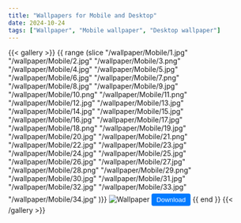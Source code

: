```yaml
---
title: "Wallpapers for Mobile and Desktop"
date: 2024-10-24
tags: ["Wallpaper", "Mobile wallpaper", "Desktop wallpaper"]
---
```


<style>
.download-btn {
    background-color: #007bff; /* Blue background */
    color: white;              /* White text */
    border: none;              /* No border */
    padding: 5px 10px;         /* Padding */
    cursor: pointer;           /* Pointer cursor on hover */
    margin-top: 5px;           /* Space above button */
    border-radius: 4px;        /* Rounded corners */
}

.download-btn:hover {
    background-color: #0056b3; /* Darker blue on hover */
}
</style>

{{< gallery >}}
{{ range (slice
    "/wallpaper/Mobile/1.jpg"
    "/wallpaper/Mobile/2.jpg"
    "/wallpaper/Mobile/3.png"
    "/wallpaper/Mobile/4.jpg"
    "/wallpaper/Mobile/5.jpg"
    "/wallpaper/Mobile/6.jpg"
    "/wallpaper/Mobile/7.png"
    "/wallpaper/Mobile/8.jpg"
    "/wallpaper/Mobile/9.jpg"
    "/wallpaper/Mobile/10.png"
    "/wallpaper/Mobile/11.png"
    "/wallpaper/Mobile/12.jpg"
    "/wallpaper/Mobile/13.jpg"
    "/wallpaper/Mobile/14.jpg"
    "/wallpaper/Mobile/15.jpg"
    "/wallpaper/Mobile/16.jpg"
    "/wallpaper/Mobile/17.jpg"
    "/wallpaper/Mobile/18.png"
    "/wallpaper/Mobile/19.jpg"
    "/wallpaper/Mobile/20.jpg"
    "/wallpaper/Mobile/21.png"
    "/wallpaper/Mobile/22.jpg"
    "/wallpaper/Mobile/23.jpg"
    "/wallpaper/Mobile/24.jpg"
    "/wallpaper/Mobile/25.jpg"
    "/wallpaper/Mobile/26.jpg"
    "/wallpaper/Mobile/27.jpg"
    "/wallpaper/Mobile/28.png"
    "/wallpaper/Mobile/29.png"
    "/wallpaper/Mobile/30.jpg"
    "/wallpaper/Mobile/31.jpg"
    "/wallpaper/Mobile/32.jpg"
    "/wallpaper/Mobile/33.jpg"
    "/wallpaper/Mobile/34.jpg"
  )}}
<img src="{{ . }}" class="grid-w50 md:grid-w33 xl:grid-w25" alt="Wallpaper" />
<button class="download-btn" onclick="downloadImage('{{ . }}')">Download</button>
{{ end }}
{{< /gallery >}}

<script>
function downloadImage(url) {
    const link = document.createElement('a');
    link.href = url;
    link.download = url.split('/').pop();  // Set the filename for download
    link.click();  // Trigger the download
}
</script>

<!-- --- -->
<!---->
<!-- title: "Wallpapers for Mobile and Desktop" -->
<!-- date: 2024-10-24 -->
<!-- tags: ["Wallpaper", "Mobile wallpaper", "Desktop wallpaper"] -->
<!---->
<!-- --- -->
<!---->
<!-- {{< gallery >}} -->
<!-- {{ range (slice -->
<!--     "/wallpaper/Mobile/1.jpg" -->
<!--     "/wallpaper/Mobile/2.jpg" -->
<!--     "/wallpaper/Mobile/3.png" -->
<!--     "/wallpaper/Mobile/4.jpg" -->
<!--     "/wallpaper/Mobile/5.jpg" -->
<!--     "/wallpaper/Mobile/6.jpg" -->
<!--     "/wallpaper/Mobile/7.png" -->
<!--     "/wallpaper/Mobile/8.jpg" -->
<!--     "/wallpaper/Mobile/9.jpg" -->
<!--     "/wallpaper/Mobile/10.png" -->
<!--     "/wallpaper/Mobile/11.png" -->
<!--     "/wallpaper/Mobile/12.jpg" -->
<!--     "/wallpaper/Mobile/13.jpg" -->
<!--     "/wallpaper/Mobile/14.jpg" -->
<!--     "/wallpaper/Mobile/15.jpg" -->
<!--     "/wallpaper/Mobile/16.jpg" -->
<!--     "/wallpaper/Mobile/17.jpg" -->
<!--     "/wallpaper/Mobile/18.png" -->
<!--     "/wallpaper/Mobile/19.jpg" -->
<!--     "/wallpaper/Mobile/20.jpg" -->
<!--     "/wallpaper/Mobile/21.png" -->
<!--     "/wallpaper/Mobile/22.jpg" -->
<!--     "/wallpaper/Mobile/23.jpg" -->
<!--     "/wallpaper/Mobile/24.jpg" -->
<!--     "/wallpaper/Mobile/25.jpg" -->
<!--     "/wallpaper/Mobile/26.jpg" -->
<!--     "/wallpaper/Mobile/27.jpg" -->
<!--     "/wallpaper/Mobile/28.png" -->
<!--     "/wallpaper/Mobile/29.png" -->
<!--     "/wallpaper/Mobile/30.jpg" -->
<!--     "/wallpaper/Mobile/31.jpg" -->
<!--     "/wallpaper/Mobile/32.jpg" -->
<!--     "/wallpaper/Mobile/33.jpg" -->
<!--     "/wallpaper/Mobile/34.jpg" -->
<!--     "/wallpaper/Mobile/35.jpg" -->
<!--     "/wallpaper/Mobile/36.jpg" -->
<!--     "/wallpaper/Mobile/37.jpg" -->
<!--     "/wallpaper/Mobile/38.jpg" -->
<!--     "/wallpaper/Mobile/39.jpg" -->
<!--   )}} -->
<!---->
<!-- <div class="gallery-item"> -->
<!-- <img src="{{ . }}" class="grid-w50 md:grid-w33 xl:grid-w25" alt="Wallpaper" /> -->
<!-- <button class="download-btn" onclick="downloadImage('{{ . }}')">Download</button> -->
<!-- </div> -->
<!-- {{ end }} -->
<!-- {{< /gallery >}} -->

<!-- --- -->
<!---->
<!-- title: "Wallpapers for Mobile and Desktop" -->
<!-- date: 2024-10-24 -->
<!-- tags: ["Wallpaper", "Mobile wallpaper", "Desktop wallpaper"] -->
<!---->
<!-- --- -->
<!---->
<!-- {{< gallery >}} -->
<!-- <img src="/wallpaper/Mobile/1.jpg" class="grid-w50 md:grid-w33 xl:grid-w25" /> -->
<!-- <img src="/wallpaper/Mobile/2.jpg" class="grid-w50 md:grid-w33 xl:grid-w25" /> -->
<!-- <img src="/wallpaper/Mobile/3.png" class="grid-w50 md:grid-w33 xl:grid-w25" /> -->
<!-- <img src="/wallpaper/Mobile/4.jpg" class="grid-w50 md:grid-w33 xl:grid-w25" /> -->
<!-- <img src="/wallpaper/Mobile/5.jpg" class="grid-w50 md:grid-w33 xl:grid-w25" /> -->
<!-- <img src="/wallpaper/Mobile/6.jpg" class="grid-w50 md:grid-w33 xl:grid-w25" /> -->
<!-- <img src="/wallpaper/Mobile/7.png" class="grid-w50 md:grid-w33 xl:grid-w25" /> -->
<!-- <img src="/wallpaper/Mobile/8.jpg" class="grid-w50 md:grid-w33 xl:grid-w25" /> -->
<!-- <img src="/wallpaper/Mobile/9.jpg" class="grid-w50 md:grid-w33 xl:grid-w25" /> -->
<!-- <img src="/wallpaper/Mobile/10.png" class="grid-w50 md:grid-w33 xl:grid-w25" /> -->
<!-- <img src="/wallpaper/Mobile/11.png" class="grid-w50 md:grid-w33 xl:grid-w25" /> -->
<!-- <img src="/wallpaper/Mobile/12.jpg" class="grid-w50 md:grid-w33 xl:grid-w25" /> -->
<!-- <img src="/wallpaper/Mobile/13.jpg" class="grid-w50 md:grid-w33 xl:grid-w25" /> -->
<!-- <img src="/wallpaper/Mobile/14.jpg" class="grid-w50 md:grid-w33 xl:grid-w25" /> -->
<!-- <img src="/wallpaper/Mobile/15.jpg" class="grid-w50 md:grid-w33 xl:grid-w25" /> -->
<!-- <img src="/wallpaper/Mobile/16.jpg" class="grid-w50 md:grid-w33 xl:grid-w25" /> -->
<!-- <img src="/wallpaper/Mobile/17.jpg" class="grid-w50 md:grid-w33 xl:grid-w25" /> -->
<!-- <img src="/wallpaper/Mobile/18.png" class="grid-w50 md:grid-w33 xl:grid-w25" /> -->
<!-- <img src="/wallpaper/Mobile/19.jpg" class="grid-w50 md:grid-w33 xl:grid-w25" /> -->
<!-- <img src="/wallpaper/Mobile/20.jpg" class="grid-w50 md:grid-w33 xl:grid-w25" /> -->
<!-- <img src="/wallpaper/Mobile/21.png" class="grid-w50 md:grid-w33 xl:grid-w25" /> -->
<!-- <img src="/wallpaper/Mobile/22.jpg" class="grid-w50 md:grid-w33 xl:grid-w25" /> -->
<!-- <img src="/wallpaper/Mobile/23.jpg" class="grid-w50 md:grid-w33 xl:grid-w25" /> -->
<!-- <img src="/wallpaper/Mobile/24.jpg" class="grid-w50 md:grid-w33 xl:grid-w25" /> -->
<!-- <img src="/wallpaper/Mobile/25.jpg" class="grid-w50 md:grid-w33 xl:grid-w25" /> -->
<!-- <img src="/wallpaper/Mobile/26.jpg" class="grid-w50 md:grid-w33 xl:grid-w25" /> -->
<!-- <img src="/wallpaper/Mobile/27.jpg" class="grid-w50 md:grid-w33 xl:grid-w25" /> -->
<!-- <img src="/wallpaper/Mobile/28.png" class="grid-w50 md:grid-w33 xl:grid-w25" /> -->
<!-- <img src="/wallpaper/Mobile/29.png" class="grid-w50 md:grid-w33 xl:grid-w25" /> -->
<!-- <img src="/wallpaper/Mobile/30.jpg" class="grid-w50 md:grid-w33 xl:grid-w25" /> -->
<!-- <img src="/wallpaper/Mobile/31.jpg" class="grid-w50 md:grid-w33 xl:grid-w25" /> -->
<!-- <img src="/wallpaper/Mobile/32.jpg" class="grid-w50 md:grid-w33 xl:grid-w25" /> -->
<!-- <img src="/wallpaper/Mobile/33.jpg" class="grid-w50 md:grid-w33 xl:grid-w25" /> -->
<!-- <img src="/wallpaper/Mobile/34.jpg" class="grid-w50 md:grid-w33 xl:grid-w25" /> -->
<!-- <img src="/wallpaper/Mobile/35.jpg" class="grid-w50 md:grid-w33 xl:grid-w25" /> -->
<!-- <img src="/wallpaper/Mobile/36.jpg" class="grid-w50 md:grid-w33 xl:grid-w25" /> -->
<!-- <img src="/wallpaper/Mobile/37.jpg" class="grid-w50 md:grid-w33 xl:grid-w25" /> -->
<!-- <img src="/wallpaper/Mobile/38.jpg" class="grid-w50 md:grid-w33 xl:grid-w25" /> -->
<!-- <img src="/wallpaper/Mobile/39.jpg" class="grid-w50 md:grid-w33 xl:grid-w25" /> -->
<!-- {{< /gallery >}} -->
